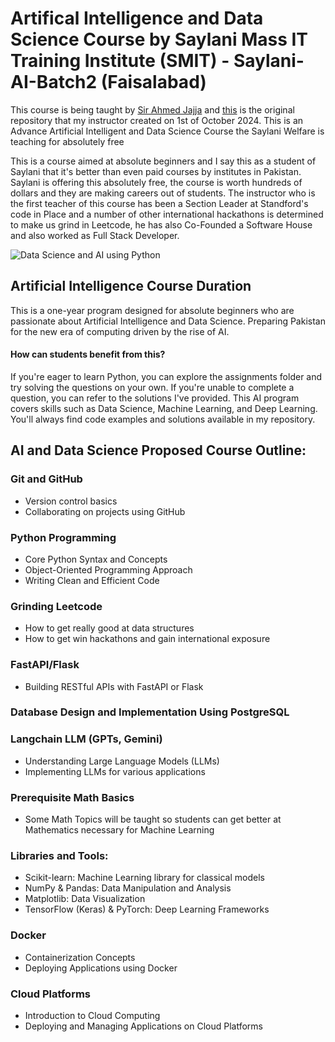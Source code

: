 # Artifical Intelligence and Data Science Course by Saylani Mass IT Training Institute (SMIT) - Saylani-AI-Batch2 (Faisalabad)

This course is being taught by [Sir Ahmed Jajja](https://github.com/Ahmadjajja) and [this](https://github.com/Ahmadjajja/AI_n_DataScience) is the original repository that my instructor created on 1st of October 2024. This is an Advance Artificial Intelligent and Data Science Course the Saylani Welfare is teaching for absolutely free 

This is a course aimed at absolute beginners and I say this as a student of Saylani that it's better than even paid courses by institutes in Pakistan. Saylani is offering this absolutely free, the course is worth hundreds of dollars and they are making careers out of students. The instructor who is the first teacher of this course has been a Section Leader at Standford's code in Place and a number of other international hackathons is determined to make us grind in Leetcode, he has also Co-Founded a Software House and also worked as Full Stack Developer.

![Data Science and AI using Python](https://i.imgur.com/tbFlCdi.png)

## Artificial Intelligence Course Duration
This is a one-year program designed for absolute beginners who are passionate about Artificial Intelligence and Data Science. Preparing Pakistan for the new era of computing driven by the rise of AI.

#### How can students benefit from this?

If you're eager to learn Python, you can explore the assignments folder and try solving the questions on your own. If you're unable to complete a question, you can refer to the solutions I've provided. This AI program covers skills such as Data Science, Machine Learning, and Deep Learning. You'll always find code examples and solutions available in my repository.

## AI and Data Science Proposed Course Outline:

### Git and GitHub

- Version control basics
- Collaborating on projects using GitHub

### Python Programming

- Core Python Syntax and Concepts
- Object-Oriented Programming Approach
- Writing Clean and Efficient Code

### Grinding Leetcode

- How to get really good at data structures 
- How to get win hackathons and gain international exposure

### FastAPI/Flask 

- Building RESTful APIs with FastAPI or Flask

### Database Design and Implementation Using PostgreSQL

### Langchain LLM (GPTs, Gemini)

- Understanding Large Language Models (LLMs)
- Implementing LLMs for various applications

### Prerequisite Math Basics

- Some Math Topics will be taught so students can get better at Mathematics necessary for Machine Learning

### Libraries and Tools:

- Scikit-learn: Machine Learning library for classical models
- NumPy & Pandas: Data Manipulation and Analysis
- Matplotlib: Data Visualization
- TensorFlow (Keras) & PyTorch: Deep Learning Frameworks

### Docker 

- Containerization Concepts
- Deploying Applications using Docker

### Cloud Platforms

- Introduction to Cloud Computing
- Deploying and Managing Applications on Cloud Platforms

